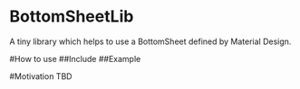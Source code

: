 # BottomSheetLib
A tiny library which helps to use a BottomSheet defined by Material Design.

#How to use
##Include
##Example


#Motivation
TBD

